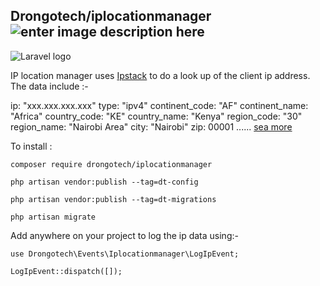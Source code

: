 ## Drongotech/iplocationmanager ![enter image description here](https://img.shields.io/badge/Version-1.0.7-brightgreen)

![Laravel logo](https://laravel.com/img/logomark.min.svg)

IP location manager uses [Ipstack](https://ipstack.com/)  to do a look up of the client ip address. The data include :-

ip:  "xxx.xxx.xxx.xxx"
type:  "ipv4"
continent_code:  "AF"
continent_name:  "Africa"
country_code:  "KE"
country_name:  "Kenya"
region_code:  "30"
region_name:  "Nairobi Area"
city:  "Nairobi"
zip:  00001
...... [sea more](https://ipstack.com/)

To install :

`composer require drongotech/iplocationmanager`

`php artisan vendor:publish --tag=dt-config`

`php artisan vendor:publish --tag=dt-migrations`

`php artisan migrate`


Add anywhere on your project to log the ip data using:-

`use Drongotech\Events\Iplocationmanager\LogIpEvent;`

`LogIpEvent::dispatch([]);`
